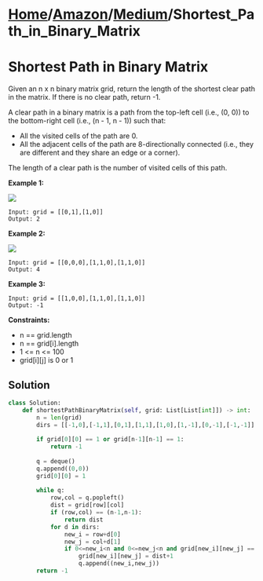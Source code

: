 # [Home](./../../..)/[Amazon](./../..)/[Medium](./..)/Shortest_Path_in_Binary_Matrix
<h1>Shortest Path in Binary Matrix</h1>

<p>
Given an n x n binary matrix grid, return the length of the shortest clear path in the matrix. If there is no clear path, return -1.

A clear path in a binary matrix is a path from the top-left cell (i.e., (0, 0)) to the bottom-right cell (i.e., (n - 1, n - 1)) such that:

- All the visited cells of the path are 0.
- All the adjacent cells of the path are 8-directionally connected (i.e., they are different and they share an edge or a corner).

The length of a clear path is the number of visited cells of this path.

</p>

<b>Example 1:</b>

<img src="https://assets.leetcode.com/uploads/2021/02/18/example1_1.png">

    Input: grid = [[0,1],[1,0]]
    Output: 2
    
<b>Example 2:</b>

<img src="https://assets.leetcode.com/uploads/2021/02/18/example2_1.png">

    Input: grid = [[0,0,0],[1,1,0],[1,1,0]]
    Output: 4
    
<b>Example 3:</b>

    Input: grid = [[1,0,0],[1,1,0],[1,1,0]]
    Output: -1

<b>Constraints:</b>

- n == grid.length
- n == grid[i].length
- 1 <= n <= 100
- grid[i][j] is 0 or 1

<h2>Solution</h2>

```python
class Solution:
    def shortestPathBinaryMatrix(self, grid: List[List[int]]) -> int:
        n = len(grid)
        dirs = [[-1,0],[-1,1],[0,1],[1,1],[1,0],[1,-1],[0,-1],[-1,-1]]
        
        if grid[0][0] == 1 or grid[n-1][n-1] == 1:
            return -1
        
        q = deque()
        q.append((0,0))
        grid[0][0] = 1
        
        while q:
            row,col = q.popleft()
            dist = grid[row][col]
            if (row,col) == (n-1,n-1):
                return dist
            for d in dirs:
                new_i = row+d[0]
                new_j = col+d[1]
                if 0<=new_i<n and 0<=new_j<n and grid[new_i][new_j] == 0:
                    grid[new_i][new_j] = dist+1
                    q.append((new_i,new_j))
        return -1
```
